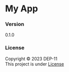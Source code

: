 # My App

### Version
0.1.0

### License
Copyright &copy; 2023 DEP-11 <br>
This project is under [License](License.txt)
